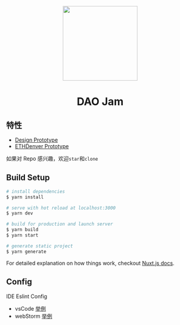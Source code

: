 <p align="center">
  <a href="#">
    <img width="200" src="https://github.com/noctoid/daothon/blob/master/daothon_server/daothon_server/static/icons/platform_icon/DAOdelion.png">
  </a>
</p>

<h1 align="center">DAO Jam</h1>
<div align="center">


</div>

## 特性

- [Design Prototype](https://lanhuapp.com/web/#/item/project/board?pid=3a87d3a5-8b98-48f8-9b0b-3502d5fad355)
- [ETHDenver Prototype](https://github.com/noctoid/daothon)

如果对 Repo 感兴趣，欢迎`star`和`clone`

## Build Setup

``` bash
# install dependencies
$ yarn install

# serve with hot reload at localhost:3000
$ yarn dev

# build for production and launch server
$ yarn build
$ yarn start

# generate static project
$ yarn generate
```

For detailed explanation on how things work, checkout [Nuxt.js docs](https://nuxtjs.org).

## Config
IDE Eslint Config
 - vsCode [举例](https://juejin.im/post/59097cd7a22b9d0065fb61d2)
 - webStorm [举例](https://www.jianshu.com/p/926a0e17a42d)
